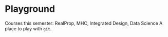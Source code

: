 # Playground
Courses this semester: RealProp, MHC, Integrated Design, Data Science
A place to play with `git`.

